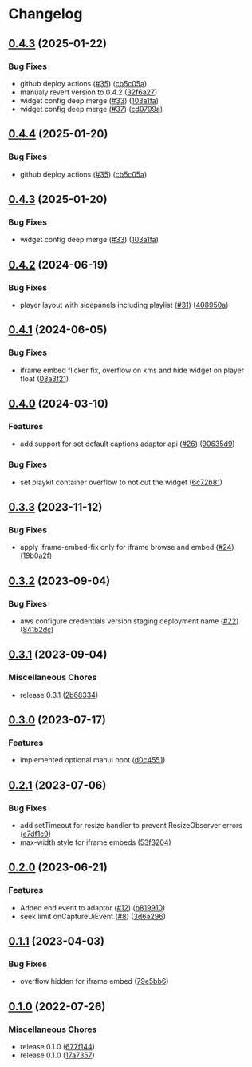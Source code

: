 # Changelog

## [0.4.3](https://github.com/Annoto/playkit-plugin/compare/0.4.2...0.4.3) (2025-01-22)


### Bug Fixes

* github deploy actions ([#35](https://github.com/Annoto/playkit-plugin/issues/35)) ([cb5c05a](https://github.com/Annoto/playkit-plugin/commit/cb5c05a7fe3bd5589518a16b5b181fe9751f4d13))
* manualy revert version to 0.4.2 ([32f6a27](https://github.com/Annoto/playkit-plugin/commit/32f6a27feea7002a09ca13fd4db0149bb14527f3))
* widget config deep merge ([#33](https://github.com/Annoto/playkit-plugin/issues/33)) ([103a1fa](https://github.com/Annoto/playkit-plugin/commit/103a1fadcd230012728bdfec2cd67a8c71242aa0))
* widget config deep merge ([#37](https://github.com/Annoto/playkit-plugin/issues/37)) ([cd0799a](https://github.com/Annoto/playkit-plugin/commit/cd0799aea2223c412a9b8de71da4eb7d4c78fc26))

## [0.4.4](https://github.com/Annoto/playkit-plugin/compare/0.4.3...0.4.4) (2025-01-20)


### Bug Fixes

* github deploy actions ([#35](https://github.com/Annoto/playkit-plugin/issues/35)) ([cb5c05a](https://github.com/Annoto/playkit-plugin/commit/cb5c05a7fe3bd5589518a16b5b181fe9751f4d13))

## [0.4.3](https://github.com/Annoto/playkit-plugin/compare/0.4.2...0.4.3) (2025-01-20)


### Bug Fixes

* widget config deep merge ([#33](https://github.com/Annoto/playkit-plugin/issues/33)) ([103a1fa](https://github.com/Annoto/playkit-plugin/commit/103a1fadcd230012728bdfec2cd67a8c71242aa0))

## [0.4.2](https://github.com/Annoto/playkit-plugin/compare/0.4.1...0.4.2) (2024-06-19)


### Bug Fixes

* player layout with sidepanels including playlist ([#31](https://github.com/Annoto/playkit-plugin/issues/31)) ([408950a](https://github.com/Annoto/playkit-plugin/commit/408950a6a0f5fea05d301402e3bf190cdad3ab27))

## [0.4.1](https://github.com/Annoto/playkit-plugin/compare/0.4.0...0.4.1) (2024-06-05)


### Bug Fixes

* iframe embed flicker fix, overflow on kms and hide widget on player float ([08a3f21](https://github.com/Annoto/playkit-plugin/commit/08a3f210415b61fb6282f3bd868b12d1c1b5f104))

## [0.4.0](https://github.com/Annoto/playkit-plugin/compare/0.3.3...0.4.0) (2024-03-10)


### Features

* add support for set default captions adaptor api ([#26](https://github.com/Annoto/playkit-plugin/issues/26)) ([90635d9](https://github.com/Annoto/playkit-plugin/commit/90635d9c79e868fd8603b1c59bb2e75fe044ed27))


### Bug Fixes

* set playkit container overflow to not cut the widget ([6c72b81](https://github.com/Annoto/playkit-plugin/commit/6c72b81778666070c5dc3e38d91f94320067d8ff))

## [0.3.3](https://github.com/Annoto/playkit-plugin/compare/0.3.2...0.3.3) (2023-11-12)


### Bug Fixes

* apply iframe-embed-fix only for iframe browse and embed ([#24](https://github.com/Annoto/playkit-plugin/issues/24)) ([19b0a2f](https://github.com/Annoto/playkit-plugin/commit/19b0a2f102673896a8a01ee130b8e7d613d382b7))

## [0.3.2](https://github.com/Annoto/playkit-plugin/compare/0.3.1...0.3.2) (2023-09-04)


### Bug Fixes

* aws configure credentials version staging deployment name ([#22](https://github.com/Annoto/playkit-plugin/issues/22)) ([841b2dc](https://github.com/Annoto/playkit-plugin/commit/841b2dc6057e6ebc03ae1042942d93a38b2a1024))

## [0.3.1](https://github.com/Annoto/playkit-plugin/compare/0.3.0...0.3.1) (2023-09-04)


### Miscellaneous Chores

* release 0.3.1 ([2b68334](https://github.com/Annoto/playkit-plugin/commit/2b68334673b417334055b38024f49172979defa8))

## [0.3.0](https://github.com/Annoto/playkit-plugin/compare/0.2.1...0.3.0) (2023-07-17)


### Features

* implemented optional manul boot ([d0c4551](https://github.com/Annoto/playkit-plugin/commit/d0c4551c96870b7be0e97b0b739ab56a36cc1dd5))

## [0.2.1](https://github.com/Annoto/playkit-plugin/compare/0.2.0...0.2.1) (2023-07-06)


### Bug Fixes

* add setTimeout for resize handler to prevent ResizeObserver errors ([e7df1c9](https://github.com/Annoto/playkit-plugin/commit/e7df1c9d73036853f8126dae43ab0db7cec3726c))
* max-width style for iframe embeds ([53f3204](https://github.com/Annoto/playkit-plugin/commit/53f320435ef50678e3774633a938922cdebb873d))

## [0.2.0](https://github.com/Annoto/playkit-plugin/compare/0.1.1...0.2.0) (2023-06-21)


### Features

* Added end event to adaptor ([#12](https://github.com/Annoto/playkit-plugin/issues/12)) ([b819910](https://github.com/Annoto/playkit-plugin/commit/b819910349ac88ed4d1899ac8038f4226ed0cf39))
* seek limit onCaptureUiEvent ([#8](https://github.com/Annoto/playkit-plugin/issues/8)) ([3d6a296](https://github.com/Annoto/playkit-plugin/commit/3d6a2962503a36766bd452341500f1680dc250f0))

## [0.1.1](https://github.com/Annoto/playkit-plugin/compare/0.1.0...0.1.1) (2023-04-03)


### Bug Fixes

* overflow hidden for iframe embed ([79e5bb6](https://github.com/Annoto/playkit-plugin/commit/79e5bb666360e6b4384cc07af4028da7b3c0da57))

## [0.1.0](https://github.com/Annoto/playkit-plugin/compare/v0.0.1...0.1.0) (2022-07-26)


### Miscellaneous Chores

* release 0.1.0 ([677f144](https://github.com/Annoto/playkit-plugin/commit/677f1447aaf845b7f382bc1fa129655a209d7ccb))
* release 0.1.0 ([17a7357](https://github.com/Annoto/playkit-plugin/commit/17a73578b95dff8109e9eea1e6d4bb09b40defb8))

